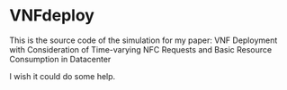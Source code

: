 # VNFdeploy

This is the source code of the simulation for my paper:
VNF Deployment with Consideration of Time-varying NFC Requests and Basic Resource Consumption in Datacenter

I wish it could do some help.
